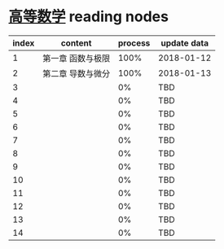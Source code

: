 # [高等数学](./books/同济高等数学第六版上下册.pdf) reading nodes

| index | content                 | process | update data |
| ----- | ----------------------- | ------- | ----------- |
| 1     | 第一章 函数与极限       | 100%    | 2018-01-12  |
| 2     | 第二章 导数与微分       | 100%    | 2018-01-13  |
| 3     |                         | 0%      | TBD         |
| 4     |                         | 0%      | TBD         |
| 5     |                         | 0%      | TBD         |
| 6     |                         | 0%      | TBD         |
| 7     |                         | 0%      | TBD         |
| 8     |                         | 0%      | TBD         |
| 9     |                         | 0%      | TBD         |
| 10    |                         | 0%      | TBD         |
| 11    |                         | 0%      | TBD         |
| 12    |                         | 0%      | TBD         |
| 13    |                         | 0%      | TBD         |
| 14    |                         | 0%      | TBD         |
